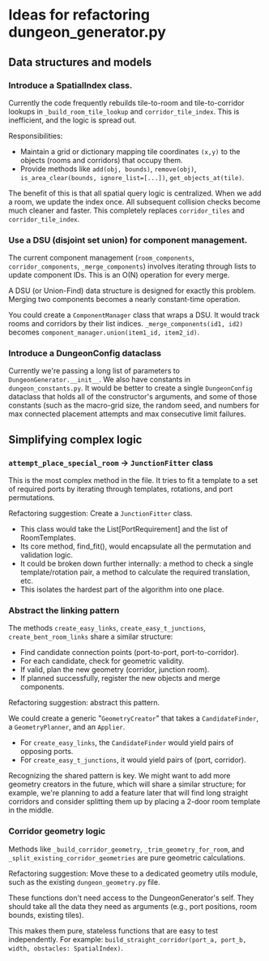 # Ideas for refactoring dungeon_generator.py

## Data structures and models

### Introduce a SpatialIndex class.

Currently the code frequently rebuilds tile-to-room and tile-to-corridor lookups in `_build_room_tile_lookup` and `corridor_tile_index`. This is inefficient, and the logic is spread out.

Responsibilities:

* Maintain a grid or dictionary mapping tile coordinates `(x,y)` to the objects (rooms and corridors) that occupy them.
* Provide methods like `add(obj, bounds)`, `remove(obj)`, `is_area_clear(bounds, ignore_list=[...])`, `get_objects_at(tile)`.

The benefit of this is that all spatial query logic is centralized. When we add a room, we update the index once. All subsequent collision checks become much cleaner and faster. This completely replaces `corridor_tiles` and `corridor_tile_index`.

### Use a DSU (disjoint set union) for component management.

The current component management (`room_components`, `corridor_components`, `_merge_components`) involves iterating through lists to update component IDs. This is an O(N) operation for every merge.

A DSU (or Union-Find) data structure is designed for exactly this problem. Merging two components becomes a nearly constant-time operation.

You could create a `ComponentManager` class that wraps a DSU. It would track rooms and corridors by their list indices. `_merge_components(id1, id2)` becomes `component_manager.union(item1_id, item2_id)`.

### Introduce a DungeonConfig dataclass

Currently we're passing a long list of parameters to `DungeonGenerator.__init__`. We also have constants in `dungeon_constants.py`. It would be better to create a single `DungeonConfig` dataclass that holds all of the constructor's arguments, and some of those constants (such as the macro-grid size, the random seed, and numbers for max connected placement attempts and max consecutive limit failures.

## Simplifying complex logic

### `attempt_place_special_room` -> `JunctionFitter` class

This is the most complex method in the file. It tries to fit a template to a set of required ports by iterating through templates, rotations, and port permutations.

Refactoring suggestion: Create a `JunctionFitter` class.

* This class would take the List[PortRequirement] and the list of RoomTemplates.
* Its core method, find_fit(), would encapsulate all the permutation and validation logic.
* It could be broken down further internally: a method to check a single template/rotation pair, a method to calculate the required translation, etc.
* This isolates the hardest part of the algorithm into one place.

### Abstract the linking pattern

The methods `create_easy_links`, `create_easy_t_junctions`, `create_bent_room_links` share a similar structure:

* Find candidate connection points (port-to-port, port-to-corridor).
* For each candidate, check for geometric validity.
* If valid, plan the new geometry (corridor, junction room).
* If planned successfully, register the new objects and merge components.

Refactoring suggestion: abstract this pattern.

We could create a generic "`GeometryCreator`" that takes a `CandidateFinder`, a `GeometryPlanner`, and an `Applier`.

* For `create_easy_links`, the `CandidateFinder` would yield pairs of opposing ports.
* For `create_easy_t_junctions`, it would yield pairs of (port, corridor).

Recognizing the shared pattern is key. We might want to add more geometry creators in the future, which will share a similar structure; for example, we're planning to add a feature later that will find long straight corridors and consider splitting them up by placing a 2-door room template in the middle.

### Corridor geometry logic

Methods like `_build_corridor_geometry`, `_trim_geometry_for_room`, and `_split_existing_corridor_geometries` are pure geometric calculations.

Refactoring suggestion: Move these to a dedicated geometry utils module, such as the existing `dungeon_geometry.py` file.

These functions don't need access to the DungeonGenerator's self. They should take all the data they need as arguments (e.g., port positions, room bounds, existing tiles).

This makes them pure, stateless functions that are easy to test independently. For example: `build_straight_corridor(port_a, port_b, width, obstacles: SpatialIndex)`.